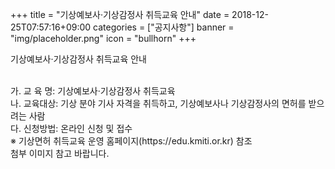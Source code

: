 +++
title = "기상예보사·기상감정사 취득교육 안내"
date = 2018-12-25T07:57:16+09:00
categories = ["공지사항"]
banner = "img/placeholder.png"
icon = "bullhorn"
+++
<!--more-->

기상예보사·기상감정사 취득교육 안내

<br>
가. 교 육 명: 기상예보사·기상감정사 취득교육
<br>
나. 교육대상: 기상 분야 기사 자격을 취득하고, 기상예보사나 기상감정사의 면허를 받으려는 사람
<br>
다. 신청방법: 온라인 신청 및 접수
<br>
※ 기상면허 취득교육 운영 홈페이지(https://edu.kmiti.or.kr) 참조


<br>
첨부 이미지 참고 바랍니다.
<br>
<br>

<div class='image'>
<img src="/img/기상면허_취득교육_안내문.png" class="img-responsive" alt="">
</div>
